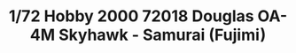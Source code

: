 ---
layout: product
title: "1/72 Hobby 2000 72018 Douglas OA-4M Skyhawk - Samurai (Fujimi)"
price: "2500" 
desc: "Maketa"
img_path: "/assets/img/H2K72018.webp"
brand: "N/A"
available: false
special_offer: false
new: false
soon: false
cat: "010000"
subcat: "011900"
subsubcat: "0N/A"
sifra: "H2K72018"
popular: false
spec: false
---